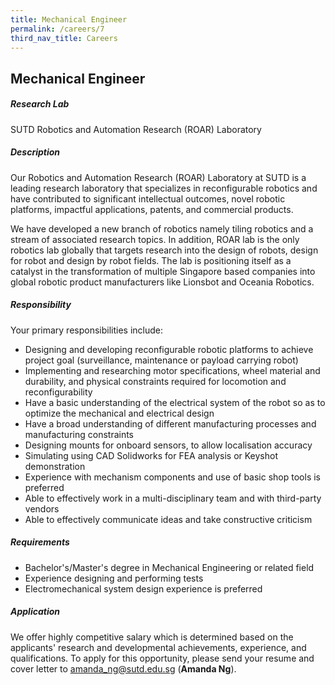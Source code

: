 ```yaml
---
title: Mechanical Engineer
permalink: /careers/7
third_nav_title: Careers
---
```

## Mechanical Engineer
##### Research Lab
SUTD Robotics and Automation Research (ROAR) Laboratory
  
##### Description
Our Robotics and Automation Research (ROAR) Laboratory at SUTD is a leading research laboratory that specializes in reconfigurable robotics and have contributed to significant intellectual outcomes, novel robotic platforms, impactful applications, patents, and commercial products.
  
We have developed a new branch of robotics namely tiling robotics and a stream of associated research topics. In addition, ROAR lab is the only robotics lab globally that targets research into the design of robots, design for robot and design by robot fields. The lab is positioning itself as a catalyst in the transformation of multiple Singapore based companies into global robotic product manufacturers like Lionsbot and Oceania Robotics.
  
##### Responsibility
Your primary responsibilities include:

* Designing and developing reconfigurable robotic platforms to achieve project goal (surveillance, maintenance or payload carrying robot)
* Implementing and researching motor specifications, wheel material and durability, and physical constraints required for locomotion and reconfigurability
* Have a basic understanding of the electrical system of the robot so as to optimize the mechanical and electrical design
* Have a broad understanding of different manufacturing processes and manufacturing constraints
* Designing mounts for onboard sensors, to allow localisation accuracy
* Simulating using CAD Solidworks for FEA analysis or Keyshot demonstration
* Experience with mechanism components and use of basic shop tools is preferred
* Able to effectively work in a multi-disciplinary team and with third-party vendors
* Able to effectively communicate ideas and take constructive criticism
  
##### Requirements
* Bachelor's/Master's degree in Mechanical Engineering or related field
* Experience designing and performing tests
* Electromechanical system design experience is preferred
  
##### Application  
We offer highly competitive salary which is determined based on the applicants' research and developmental achievements, experience, and qualifications. To apply for this opportunity, please send your resume and cover letter to [amanda_ng@sutd.edu.sg](amanda_ng@sutd.edu.sg) (**Amanda Ng**). 